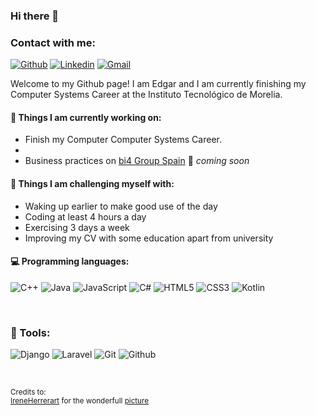### Hi there 👋

### Contact with me:
[![Github](https://img.shields.io/badge/-Github-000?style=flat&logo=Github&logoColor=white)](https://github.com/DanielMMITM/)
[![Linkedin](https://img.shields.io/badge/-LinkedIn-blue?style=flat&logo=Linkedin&logoColor=white)](https://www.linkedin.com/in/edgar-mm)
[![Gmail](https://img.shields.io/badge/microsoftoutlook-darkblue?style=flat&logo=microsoftoutlook&logoColor=white)](mailto:edanielm21@hotmail.com)

Welcome to my Github page! I am Edgar and I am currently finishing my Computer Systems Career at the Instituto Tecnológico de Morelia.

#### 🌱 Things I am currently working on: 
- Finish my Computer Computer Systems Career. 
-  
- Business practices on [bi4 Group Spain](https://github.com/bi4group) 🚀 *coming soon*

#### :muscle: Things I am challenging myself with:
- Waking up earlier to make good use of the day
- Coding at least 4 hours a day
- Exercising 3 days a week
- Improving my CV with some education apart from university

#### :computer: Programming languages: 

![C++](https://img.shields.io/badge/-C++-000000?style=flat&logo=c%2B%2B&logoColor=blue)
![Java](https://img.shields.io/badge/-Java-000000?style=flat&logo=java)
![JavaScript](https://img.shields.io/badge/-csharp-000000?style=flat&logo=csharp&logoColor=violet)
![C#](https://img.shields.io/badge/-JavaScript-000000?style=flat&logo=javascript)
![HTML5](https://img.shields.io/badge/-HTML5-000000?style=flat&logo=html5)
![CSS3](https://img.shields.io/badge/-CSS-000000?style=flat&logo=css3&logoColor=blue)
![Kotlin](https://img.shields.io/badge/-Kotlin-000000?style=flat&logo=kotlin&logoColor=green)

<br />

### 🧰 Tools:
![Django](https://img.shields.io/badge/-django-000000?style=flat&logo=django&logoColor=#092E20)
![Laravel](https://img.shields.io/badge/-laravel-000000?style=flat&logo=laravel&logoColor=##FF2D20)
![Git](https://img.shields.io/badge/-Git-000000?style=flat&logo=git)
![Github](https://img.shields.io/badge/-Github-000000?style=flat&logo=github) 

<br />

<sub>Credits to: <br/>[IreneHerrerart](https://www.artstation.com/ireneherrera) for the wonderfull [picture](https://github.com/FernandoRoldan93/FernandoRoldan93/blob/master/cover_image.jpg)</sub>
